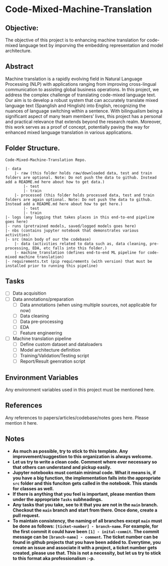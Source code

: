 # Code-Mixed-Machine-Translation
 
## Objective:
The objective of this project is to enhancing machine translation for code-mixed language text by imporving the embedding representation and model architecture.

## Abstract
Machine translation is a rapidly evolving field in Natural Language Processing (NLP) with applications ranging from improving cross-lingual communication to assisting global business operations. In this project, we address the complex challenge of translating code-mixed language text. Our aim is to develop a robust system that can accurately translate mixed language text (Spanglish and Hinglish) into English, recognizing the nuances of language switching within a sentence. With bilingualism being a significant aspect of many team members’ lives, this project has a personal and practical relevance that extends beyond the research realm. Moreover, this work serves as a proof of concept, potentially paving the way for enhanced mixed language translation in various applications.

## Folder Structure.
```
Code-Mixed-Machine-Translation Repo.

|- data
    |- raw (this folder holds raw/downloaded data, test and train folders are optional. Note: Do not push the data to github. Instead add a README.md here about how to get data.)
        |- test
        |- train
    |- processed (this folder holds processed data, test and train folders are again optional. Note: Do not push the data to github. Instead add a README.md here about how to get here.)
        |- test
        |- train
|- logs (any logging that takes places in this end-to-end pipeline goes here)
|- runs (pretrained models, saved/logged models goes here)
|- nbs (contains jupyter notebook that demonstrates various activities)
|- src (main body of our the codebase)
    |- data (activities related to data such as, data cleaning, pre-processing, EDA, etc falls into this folder.)
    |- machine_translation (defines end-to-end ML pipeline for code-mixed machine translation)
|- requirements.txt (pip requirements (with version) that must be installed prior to running this pipeline)
```

## Tasks
- [ ]  Data acquisition
- [ ]  Data annotations/preparation
    - [ ] Data annotations (when using multiple sources, not applicable for now)
    - [ ] Data cleaning
    - [ ] Data pre-processing
    - [ ] EDA
    - [ ] Feature engineering
- [ ] Machine translation pipeline
    - [ ] Define custom dataset and dataloaders
    - [ ] Model architecture definition
    - [ ] Training/Validation/Testing script
    - [ ] Report/Result geenration script

## Environment Variables
Any environment variables used in this project must be mentioned here.

## References
Any references to papers/articles/codebase/notes goes here. Please mention it here.

## Notes
* **As much as possible, try to stick to this template. Any improvement/suggestion to this organization is always welcome.**
* **Let us try to write a clean code. Comment where ever necessary so that others can understand and pickup easily.**
* **Jupyter notebooks must contain minimal code. What it means is, if you have a big function, the implementation falls into the appropriate `src` folder and this funciton gets called in the notebook. This stands for classes as well.**
* **If there is anything that you feel is important, please mention them under the appropriate `Tasks` subheadings.**
* **Any tasks that you take, see to it that you are not in the `main` branch. Checkout the `main` branch and start from there. Once done, create a pull request.**
* **To maintain consistency, the naming of all branches except `main` must be done as follows: `[ticket-number] - branch-name`. For example, for the first commit it could have been `[1] - inital-commit`. The commit message can be `[branch-name] - comment`. The ticket number can be found in github projects that you have been added to. Everytime, you create an issue and associate it with a project, a ticket number gets created, please use that. This is not a necessity, but let us try to stick to this format aka professionalism :-p.**